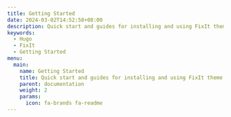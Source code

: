 ```yaml
---
title: Getting Started
date: 2024-03-02T14:52:58+08:00
description: Quick start and guides for installing and using FixIt theme.
keywords:
  - Hugo
  - FixIt
  - Getting Started
menu:
  main:
    name: Getting Started
    title: Quick start and guides for installing and using FixIt theme.
    parent: documentation
    weight: 2
    params:
      icon: fa-brands fa-readme
---
```

